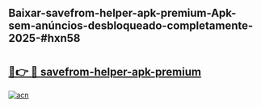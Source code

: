 ## Baixar-savefrom-helper-apk-premium-Apk-sem-anúncios-desbloqueado-completamente-2025-#hxn58

# <h2><a href="https://ainizakaria.my?title=savefrom-helper-apk-premium&ref=22M">🔗👉 🔴 savefrom-helper-apk-premium</a></h2>

[![acn](https://github.com/user-attachments/assets/0f9c940e-d8b0-45ae-aac7-cd30a18b3e1c)](https://ainizakaria.my?title=savefrom-helper-apk-premium&ref=22M)

